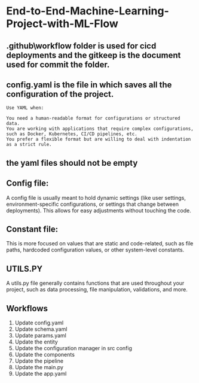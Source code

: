 # End-to-End-Machine-Learning-Project-with-ML-Flow

## .github\workflow folder is used for cicd deployments and the gitkeep is the document used for commit the folder.
## config.yaml is the file in which saves all the configuration of the project.

    Use YAML when:

    You need a human-readable format for configurations or structured data.
    You are working with applications that require complex configurations, such as Docker, Kubernetes, CI/CD pipelines, etc.
    You prefer a flexible format but are willing to deal with indentation as a strict rule.


## the yaml files should not be empty

## Config file:
A config file is usually meant to hold dynamic settings (like user settings, environment-specific configurations, or settings that change between deployments). This allows for easy adjustments without touching the code.
## Constant file:
This is more focused on values that are static and code-related, such as file paths, hardcoded configuration values, or other system-level constants.

## UTILS.PY
A utils.py file generally contains functions that are used throughout your project, such as data processing, file manipulation, validations, and more.

## Workflows

1. Update config.yaml 
2. Update schema.yaml 
3. Update params.yaml
4. Update the entity
5. Update the configuration manager in src config
6. Update the components
7. Update the pipeline
8. Update the main.py
9. Update the app.yaml


